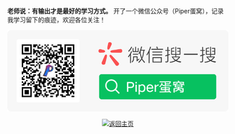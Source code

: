 **老师说：有输出才是最好的学习方式。** 开了一个微信公众号（Piper蛋窝），记录我学习留下的痕迹，欢迎各位关注！

![](./images/扫码_搜索联合传播样式-微信标准绿版.png)

<p align="center">
  <a href="../README.md"><img src="https://img.shields.io/badge/back-主页-grey.svg" alt="返回主页"></a>
</p>